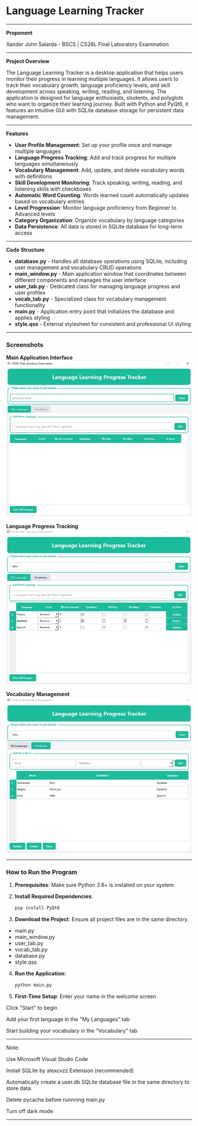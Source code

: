 # Language Learning Tracker

---

**Proponent**

Xander John Salarda - BSCS |  CS26L Final Laboratory Examination

---

**Project Overview**

The Language Learning Tracker is a desktop application that helps users monitor their progress in learning multiple languages. It allows users to track their vocabulary growth, language proficiency levels, and skill development across speaking, writing, reading, and listening. The application is designed for language enthusiasts, students, and polyglots who want to organize their learning journey. Built with Python and PyQt6, it features an intuitive GUI with SQLite database storage for persistent data management.

---

**Features**

- **User Profile Management**: Set up your profile once and manage multiple languages
- **Language Progress Tracking**: Add and track progress for multiple languages simultaneously
- **Vocabulary Management**: Add, update, and delete vocabulary words with definitions
- **Skill Development Monitoring**: Track speaking, writing, reading, and listening skills with checkboxes
- **Automatic Word Counting**: Words learned count automatically updates based on vocabulary entries
- **Level Progression**: Monitor language proficiency from Beginner to Advanced levels
- **Category Organization**: Organize vocabulary by language categories
- **Data Persistence**: All data is stored in SQLite database for long-term access

---

**Code Structure**

- **database.py** - Handles all database operations using SQLite, including user management and vocabulary CRUD operations
- **main_window.py** - Main application window that coordinates between different components and manages the user interface
- **user_tab.py** - Dedicated class for managing language progress and user profiles
- **vocab_tab.py** - Specialized class for vocabulary management functionality
- **main.py** - Application entry point that initializes the database and applies styling
- **style.qss** - External stylesheet for consistent and professional UI styling

---

### Screenshots

**Main Application Interface**
![Main Interface](screenshots/main_window.jpg)

**Language Progress Tracking**
![Languages Tab](screenshots/languages_tab.jpg)

**Vocabulary Management**
![Vocabulary Tab](screenshots/vocab_tab.jpg)

---

### How to Run the Program

1. **Prerequisites**: Make sure Python 3.8+ is installed on your system

2. **Install Required Dependencies**:
   ```bash
   pip install PyQt6

3. **Download the Project**: Ensure all project files are in the same directory.

- main.py
- main_window.py
- user_tab.py
- vocab_tab.py
- database.py
- style.qss

4. **Run the Application:**
   ```bash
   python main.py
   
5. **First-Time Setup**:
Enter your name in the welcome screen

Click "Start" to begin

Add your first language in the "My Languages" tab

Start building your vocabulary in the "Vocabulary" tab

---

Note: 

Use Microsoft Visual Studio Code

Install SQLite by alexcvzz Extension (recommended)

Automatically create a user.db SQLite database file in the same directory to store data.

Delete pycache before runnning main.py

Turn off dark mode 

---







